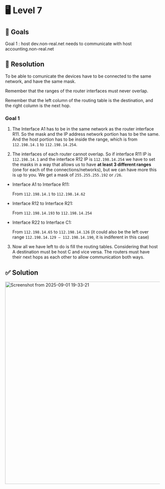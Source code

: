 # 🖥️ Level 7

## 🎯 Goals

Goal 1 : host dev.non-real.net needs to communicate with host accounting.non-real.net

## 🔧 Resolution

To be able to comunicate the devices have to be connected to the same network, and have the same mask.

Remember that the ranges of the router interfaces must never overlap.

Remember that the left column of the routing table is the destination, and the right column is the next hop.

### Goal 1

1. The Interface A1 has to be in the same network as the router interface R11. So the mask and the IP address network portion has to be the same. And the host portion has to be inside the range, which is from `112.198.14.1` to `112.198.14.254`.

2. The interfaces of each router cannot overlap. So if interface R11 IP is `112.198.14.1` and the interface R12 IP is `112.198.14.254` we have to set the masks in a way that allows us to have **at least 3 different ranges** (one for each of the connections/networks), but we can have more this is up to you. We get a mask of `255.255.255.192` or `/26`.

- Interface A1 to Interface R11:

	From `112.198.14.1` to `112.198.14.62`

- Interface R12 to Interface R21: 

	From `112.198.14.193` to `112.198.14.254`

- Interface R22 to Interface C1:

	From `112.198.14.65` to `112.198.14.126` (it could also be the left over range `112.198.14.129 – 112.198.14.190`, it is indiferent in this case)

3. Now all we have left to do is fill the routing tables. Considering that host A destination must be host C and vice versa. The routers must have their next hops as each other to allow communication both ways.


## ✅ Solution

<img width="983" height="660" alt="Screenshot from 2025-09-01 19-33-21" src="https://github.com/user-attachments/assets/338a2ef1-0af3-4c8e-8c82-ec1ed7a1c110" />

